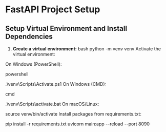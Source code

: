 # FastAPI Project Setup

## Setup Virtual Environment and Install Dependencies

1. **Create a virtual environment:**
bash
   python -m venv venv
Activate the virtual environment:

On Windows (PowerShell):

powershell

.\venv\Scripts\Activate.ps1
On Windows (CMD):

cmd

.\venv\Scripts\activate.bat
On macOS/Linux:

source venv/bin/activate
Install packages from requirements.txt:

pip install -r requirements.txt
uvicorn main:app --reload --port 8090
